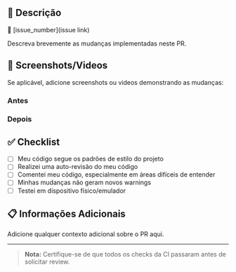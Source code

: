 ## 📝 Descrição

🔗 [issue_number](issue link)


Descreva brevemente as mudanças implementadas neste PR.

## 📱 Screenshots/Videos

Se aplicável, adicione screenshots ou videos demonstrando as mudanças:

### Antes

### Depois

## ✅ Checklist

- [ ] Meu código segue os padrões de estilo do projeto
- [ ] Realizei uma auto-revisão do meu código
- [ ] Comentei meu código, especialmente em áreas difíceis de entender
- [ ] Minhas mudanças não geram novos warnings
- [ ] Testei em dispositivo físico/emulador

## 📋 Informações Adicionais

Adicione qualquer contexto adicional sobre o PR aqui.

---

> **Nota:** Certifique-se de que todos os checks da CI passaram antes de solicitar review.